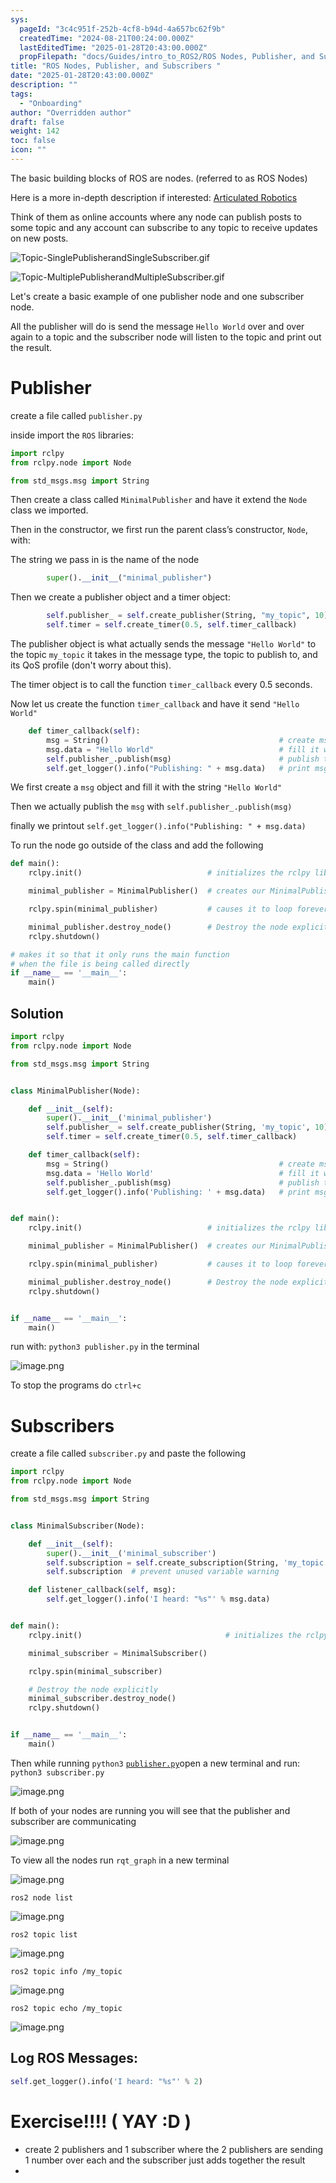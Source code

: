 ```yaml
---
sys:
  pageId: "3c4c951f-252b-4cf8-b94d-4a657bc62f9b"
  createdTime: "2024-08-21T00:24:00.000Z"
  lastEditedTime: "2025-01-28T20:43:00.000Z"
  propFilepath: "docs/Guides/intro_to_ROS2/ROS Nodes, Publisher, and Subscribers .md"
title: "ROS Nodes, Publisher, and Subscribers "
date: "2025-01-28T20:43:00.000Z"
description: ""
tags:
  - "Onboarding"
author: "Overridden author"
draft: false
weight: 142
toc: false
icon: ""
---
```


The basic building blocks of ROS are nodes. (referred to as ROS Nodes)

Here is a more in-depth description if interested: [Articulated Robotics](https://articulatedrobotics.xyz/tutorials/ready-for-ros/ros-overview#2-nodes)

Think of them as online accounts where any node can publish posts to some topic and any account can subscribe to any topic to receive updates on new posts.

![Topic-SinglePublisherandSingleSubscriber.gif](https://docs.ros.org/en/humble/_images/Topic-SinglePublisherandSingleSubscriber.gif)

![Topic-MultiplePublisherandMultipleSubscriber.gif](https://docs.ros.org/en/humble/_images/Topic-MultiplePublisherandMultipleSubscriber.gif)

Let's create a basic example of one publisher node and one subscriber node.

All the publisher will do is send the message `Hello World` over and over again to a topic and the subscriber node will listen to the topic and print out the result.

# Publisher

create a file called `publisher.py` 

inside import the `ROS` libraries:

```python
import rclpy
from rclpy.node import Node

from std_msgs.msg import String
```

Then create a class called `MinimalPublisher` and have it extend the `Node` class we imported.

Then in the constructor, we first run the parent class’s constructor, `Node`, with:

The string we pass in is the name of the node

```python
        super().__init__("minimal_publisher")
```

Then we create a publisher object and a timer object:

```python
        self.publisher_ = self.create_publisher(String, "my_topic", 10)
        self.timer = self.create_timer(0.5, self.timer_callback)
```

The publisher object is what actually sends the message `"Hello World"` to the topic `my_topic` it takes in the message type, the topic to publish to, and its QoS profile (don't worry about this).

The timer object is to call the function `timer_callback` every 0.5 seconds.

Now let us create the function `timer_callback` and have it send `"Hello World"`

```python
    def timer_callback(self):
        msg = String()                                      # create msg object
        msg.data = "Hello World"                            # fill it with data
        self.publisher_.publish(msg)                        # publish the message
        self.get_logger().info("Publishing: " + msg.data)   # print msg
```

We first create a `msg` object and fill it with the string `"Hello World"`

Then we actually publish the `msg` with `self.publisher_.publish(msg)`

finally we printout `self.get_logger().info("Publishing: " + msg.data)`

To run the node go outside of the class and add the following

```python
def main():
    rclpy.init()                            # initializes the rclpy library

    minimal_publisher = MinimalPublisher()  # creates our MinimalPublisher object

    rclpy.spin(minimal_publisher)           # causes it to loop forever

    minimal_publisher.destroy_node()        # Destroy the node explicitly
    rclpy.shutdown()

# makes it so that it only runs the main function
# when the file is being called directly
if __name__ == '__main__': 
    main()
```

## Solution

```python
import rclpy
from rclpy.node import Node

from std_msgs.msg import String


class MinimalPublisher(Node):

    def __init__(self):
        super().__init__('minimal_publisher')
        self.publisher_ = self.create_publisher(String, 'my_topic', 10)
        self.timer = self.create_timer(0.5, self.timer_callback)

    def timer_callback(self):
        msg = String()                                      # create msg object
        msg.data = 'Hello World'                            # fill it with data
        self.publisher_.publish(msg)                        # publish the message
        self.get_logger().info('Publishing: ' + msg.data)   # print msg


def main():
    rclpy.init()                            # initializes the rclpy library

    minimal_publisher = MinimalPublisher()  # creates our MinimalPublisher object

    rclpy.spin(minimal_publisher)           # causes it to loop forever

    minimal_publisher.destroy_node()        # Destroy the node explicitly
    rclpy.shutdown()


if __name__ == '__main__':
    main()
```

run with: `python3 publisher.py` in the terminal

![image.png](https://prod-files-secure.s3.us-west-2.amazonaws.com/d518164a-d88e-44d1-a4ee-3adb3bd8bce0/9214accb-ad5b-44f1-a31c-b3167c59138b/image.png?X-Amz-Algorithm=AWS4-HMAC-SHA256&X-Amz-Content-Sha256=UNSIGNED-PAYLOAD&X-Amz-Credential=ASIAZI2LB46644PX4SVX%2F20250605%2Fus-west-2%2Fs3%2Faws4_request&X-Amz-Date=20250605T170216Z&X-Amz-Expires=3600&X-Amz-Security-Token=IQoJb3JpZ2luX2VjEHAaCXVzLXdlc3QtMiJIMEYCIQCGFkFy49BXJDfHN%2BFrhPFeb4HqgRoMQJhHxMzKvxRhhAIhAKjyjkNkJR27WWRFrZbMAmH6uz4nSXNt4CY9IJdI3McoKv8DCEkQABoMNjM3NDIzMTgzODA1IgwJwMItYWREZUJDwiAq3APvkTE8pD3OvUnG%2B9Qe5DmrQV%2Fdvg9zEsgatQkP5IAsTCmK5Y1EWHbadmxtQo5nq65XffwX9E5xjBPSfgQb%2FGsiZHsFcCzuIPuwdty%2FFV361kduKSlCGoKmr3uz6vdp%2BfBPhNsm7OsXHsvnzEGBImm8%2Fwx1XfyWz7YmBHwjHUisRf%2BzPhFaye5CXBLrm4zLDE0JIvTTXsP8ErnkCURyLItz%2FU%2Bgaqu5gr6a4JKxRlo5UmWDldSbVXC4o8fsvtXgQzm2OQku%2FaejBWqM%2Fue04ZsgrIvI7SHjTpzLOM9ra%2F00rruqfKnCMHGh5ChaH%2FdaXvydg7nZ2C7Qqq0M0xl2%2FfQCYlqtFRicsFn1W4DIIGAhrH92X%2Bny%2Fi1ipSxjPt09hLTyZ7JJaoGqvqSaoxBBnTjw1rQh7DZzA28tGbSa5K9SfADyzI6M%2BOil8Hmhulj5MV%2F6YCP2MNlHUJ9mlnRGvu73zn8RIy9E2dmikD%2FGAym44kKopBzZeGVRlY4B%2BSxctMmqNuZd%2F3ZrAsPfUY%2BAIg%2F7pmGaGWRXCAbdvTob2I8YPBNlpyzppcV3jW0%2BfEkwp5EPDUKLV2npLiAQmHzm2VCD8zQxYxlG2HcBvqL3zCSpK0cyn7j88H0R8Veo%2FzD3hIfCBjqkAXWk94Mh0AZjVZbzsnFj2TK5ql5HJuTFZJdfk44J%2B49tMNnEsC%2By8iA0PgXF4UJHPZ3Gzd6c0Y2yVOFfrGOWBMVtFK%2BnLe34SzfGajjt30ZWR8KrKEY6ZAep8iSnHNH6kZUhFme6FjEzxpHDu3oE3mMYTLDlnjbQ31dmIkU6teo88%2FqrIN8Lsn5XqiFhbHJ4%2FqCp%2Fj%2F89kPNIuFt0nSsiCgsUWVq&X-Amz-Signature=f237a7374a81b9c0f8078a94ff1b0d16160feee2d4326509732f1722643f2126&X-Amz-SignedHeaders=host&x-id=GetObject)

To stop the programs do `ctrl+c`

# Subscribers

create a file called `subscriber.py` and paste the following

```python
import rclpy
from rclpy.node import Node

from std_msgs.msg import String


class MinimalSubscriber(Node):

    def __init__(self):
        super().__init__('minimal_subscriber')
        self.subscription = self.create_subscription(String, 'my_topic', self.listener_callback, 10)
        self.subscription  # prevent unused variable warning

    def listener_callback(self, msg):
        self.get_logger().info('I heard: "%s"' % msg.data)


def main():
    rclpy.init()                                # initializes the rclpy library

    minimal_subscriber = MinimalSubscriber()

    rclpy.spin(minimal_subscriber)

    # Destroy the node explicitly
    minimal_subscriber.destroy_node()
    rclpy.shutdown()


if __name__ == '__main__':
    main()
```

Then while running `python3` [`publisher.py`](http://publisher.py/)open a new terminal and run: `python3 subscriber.py` 

![image.png](https://prod-files-secure.s3.us-west-2.amazonaws.com/d518164a-d88e-44d1-a4ee-3adb3bd8bce0/611fccf2-c738-4dbd-94e9-98f209092866/image.png?X-Amz-Algorithm=AWS4-HMAC-SHA256&X-Amz-Content-Sha256=UNSIGNED-PAYLOAD&X-Amz-Credential=ASIAZI2LB46644PX4SVX%2F20250605%2Fus-west-2%2Fs3%2Faws4_request&X-Amz-Date=20250605T170216Z&X-Amz-Expires=3600&X-Amz-Security-Token=IQoJb3JpZ2luX2VjEHAaCXVzLXdlc3QtMiJIMEYCIQCGFkFy49BXJDfHN%2BFrhPFeb4HqgRoMQJhHxMzKvxRhhAIhAKjyjkNkJR27WWRFrZbMAmH6uz4nSXNt4CY9IJdI3McoKv8DCEkQABoMNjM3NDIzMTgzODA1IgwJwMItYWREZUJDwiAq3APvkTE8pD3OvUnG%2B9Qe5DmrQV%2Fdvg9zEsgatQkP5IAsTCmK5Y1EWHbadmxtQo5nq65XffwX9E5xjBPSfgQb%2FGsiZHsFcCzuIPuwdty%2FFV361kduKSlCGoKmr3uz6vdp%2BfBPhNsm7OsXHsvnzEGBImm8%2Fwx1XfyWz7YmBHwjHUisRf%2BzPhFaye5CXBLrm4zLDE0JIvTTXsP8ErnkCURyLItz%2FU%2Bgaqu5gr6a4JKxRlo5UmWDldSbVXC4o8fsvtXgQzm2OQku%2FaejBWqM%2Fue04ZsgrIvI7SHjTpzLOM9ra%2F00rruqfKnCMHGh5ChaH%2FdaXvydg7nZ2C7Qqq0M0xl2%2FfQCYlqtFRicsFn1W4DIIGAhrH92X%2Bny%2Fi1ipSxjPt09hLTyZ7JJaoGqvqSaoxBBnTjw1rQh7DZzA28tGbSa5K9SfADyzI6M%2BOil8Hmhulj5MV%2F6YCP2MNlHUJ9mlnRGvu73zn8RIy9E2dmikD%2FGAym44kKopBzZeGVRlY4B%2BSxctMmqNuZd%2F3ZrAsPfUY%2BAIg%2F7pmGaGWRXCAbdvTob2I8YPBNlpyzppcV3jW0%2BfEkwp5EPDUKLV2npLiAQmHzm2VCD8zQxYxlG2HcBvqL3zCSpK0cyn7j88H0R8Veo%2FzD3hIfCBjqkAXWk94Mh0AZjVZbzsnFj2TK5ql5HJuTFZJdfk44J%2B49tMNnEsC%2By8iA0PgXF4UJHPZ3Gzd6c0Y2yVOFfrGOWBMVtFK%2BnLe34SzfGajjt30ZWR8KrKEY6ZAep8iSnHNH6kZUhFme6FjEzxpHDu3oE3mMYTLDlnjbQ31dmIkU6teo88%2FqrIN8Lsn5XqiFhbHJ4%2FqCp%2Fj%2F89kPNIuFt0nSsiCgsUWVq&X-Amz-Signature=ee6c21b99a92a96f178e56fdfdcef357db6bc8ae773e3a16985a4715a8bfad19&X-Amz-SignedHeaders=host&x-id=GetObject)

If both of your nodes are running you will see that the publisher and subscriber are communicating

![image.png](https://prod-files-secure.s3.us-west-2.amazonaws.com/d518164a-d88e-44d1-a4ee-3adb3bd8bce0/eea428b5-1cf0-43bb-a30b-81cbaf6c5c78/image.png?X-Amz-Algorithm=AWS4-HMAC-SHA256&X-Amz-Content-Sha256=UNSIGNED-PAYLOAD&X-Amz-Credential=ASIAZI2LB46644PX4SVX%2F20250605%2Fus-west-2%2Fs3%2Faws4_request&X-Amz-Date=20250605T170216Z&X-Amz-Expires=3600&X-Amz-Security-Token=IQoJb3JpZ2luX2VjEHAaCXVzLXdlc3QtMiJIMEYCIQCGFkFy49BXJDfHN%2BFrhPFeb4HqgRoMQJhHxMzKvxRhhAIhAKjyjkNkJR27WWRFrZbMAmH6uz4nSXNt4CY9IJdI3McoKv8DCEkQABoMNjM3NDIzMTgzODA1IgwJwMItYWREZUJDwiAq3APvkTE8pD3OvUnG%2B9Qe5DmrQV%2Fdvg9zEsgatQkP5IAsTCmK5Y1EWHbadmxtQo5nq65XffwX9E5xjBPSfgQb%2FGsiZHsFcCzuIPuwdty%2FFV361kduKSlCGoKmr3uz6vdp%2BfBPhNsm7OsXHsvnzEGBImm8%2Fwx1XfyWz7YmBHwjHUisRf%2BzPhFaye5CXBLrm4zLDE0JIvTTXsP8ErnkCURyLItz%2FU%2Bgaqu5gr6a4JKxRlo5UmWDldSbVXC4o8fsvtXgQzm2OQku%2FaejBWqM%2Fue04ZsgrIvI7SHjTpzLOM9ra%2F00rruqfKnCMHGh5ChaH%2FdaXvydg7nZ2C7Qqq0M0xl2%2FfQCYlqtFRicsFn1W4DIIGAhrH92X%2Bny%2Fi1ipSxjPt09hLTyZ7JJaoGqvqSaoxBBnTjw1rQh7DZzA28tGbSa5K9SfADyzI6M%2BOil8Hmhulj5MV%2F6YCP2MNlHUJ9mlnRGvu73zn8RIy9E2dmikD%2FGAym44kKopBzZeGVRlY4B%2BSxctMmqNuZd%2F3ZrAsPfUY%2BAIg%2F7pmGaGWRXCAbdvTob2I8YPBNlpyzppcV3jW0%2BfEkwp5EPDUKLV2npLiAQmHzm2VCD8zQxYxlG2HcBvqL3zCSpK0cyn7j88H0R8Veo%2FzD3hIfCBjqkAXWk94Mh0AZjVZbzsnFj2TK5ql5HJuTFZJdfk44J%2B49tMNnEsC%2By8iA0PgXF4UJHPZ3Gzd6c0Y2yVOFfrGOWBMVtFK%2BnLe34SzfGajjt30ZWR8KrKEY6ZAep8iSnHNH6kZUhFme6FjEzxpHDu3oE3mMYTLDlnjbQ31dmIkU6teo88%2FqrIN8Lsn5XqiFhbHJ4%2FqCp%2Fj%2F89kPNIuFt0nSsiCgsUWVq&X-Amz-Signature=ac94f412e9f14502bc042eee350c86e452c77ca28eda8dcdeffaf4a467779ddf&X-Amz-SignedHeaders=host&x-id=GetObject)

To view all the nodes run `rqt_graph` in a new terminal

![image.png](https://prod-files-secure.s3.us-west-2.amazonaws.com/d518164a-d88e-44d1-a4ee-3adb3bd8bce0/1d98e964-4318-4d62-b5c4-8c8f78368598/image.png?X-Amz-Algorithm=AWS4-HMAC-SHA256&X-Amz-Content-Sha256=UNSIGNED-PAYLOAD&X-Amz-Credential=ASIAZI2LB46644PX4SVX%2F20250605%2Fus-west-2%2Fs3%2Faws4_request&X-Amz-Date=20250605T170216Z&X-Amz-Expires=3600&X-Amz-Security-Token=IQoJb3JpZ2luX2VjEHAaCXVzLXdlc3QtMiJIMEYCIQCGFkFy49BXJDfHN%2BFrhPFeb4HqgRoMQJhHxMzKvxRhhAIhAKjyjkNkJR27WWRFrZbMAmH6uz4nSXNt4CY9IJdI3McoKv8DCEkQABoMNjM3NDIzMTgzODA1IgwJwMItYWREZUJDwiAq3APvkTE8pD3OvUnG%2B9Qe5DmrQV%2Fdvg9zEsgatQkP5IAsTCmK5Y1EWHbadmxtQo5nq65XffwX9E5xjBPSfgQb%2FGsiZHsFcCzuIPuwdty%2FFV361kduKSlCGoKmr3uz6vdp%2BfBPhNsm7OsXHsvnzEGBImm8%2Fwx1XfyWz7YmBHwjHUisRf%2BzPhFaye5CXBLrm4zLDE0JIvTTXsP8ErnkCURyLItz%2FU%2Bgaqu5gr6a4JKxRlo5UmWDldSbVXC4o8fsvtXgQzm2OQku%2FaejBWqM%2Fue04ZsgrIvI7SHjTpzLOM9ra%2F00rruqfKnCMHGh5ChaH%2FdaXvydg7nZ2C7Qqq0M0xl2%2FfQCYlqtFRicsFn1W4DIIGAhrH92X%2Bny%2Fi1ipSxjPt09hLTyZ7JJaoGqvqSaoxBBnTjw1rQh7DZzA28tGbSa5K9SfADyzI6M%2BOil8Hmhulj5MV%2F6YCP2MNlHUJ9mlnRGvu73zn8RIy9E2dmikD%2FGAym44kKopBzZeGVRlY4B%2BSxctMmqNuZd%2F3ZrAsPfUY%2BAIg%2F7pmGaGWRXCAbdvTob2I8YPBNlpyzppcV3jW0%2BfEkwp5EPDUKLV2npLiAQmHzm2VCD8zQxYxlG2HcBvqL3zCSpK0cyn7j88H0R8Veo%2FzD3hIfCBjqkAXWk94Mh0AZjVZbzsnFj2TK5ql5HJuTFZJdfk44J%2B49tMNnEsC%2By8iA0PgXF4UJHPZ3Gzd6c0Y2yVOFfrGOWBMVtFK%2BnLe34SzfGajjt30ZWR8KrKEY6ZAep8iSnHNH6kZUhFme6FjEzxpHDu3oE3mMYTLDlnjbQ31dmIkU6teo88%2FqrIN8Lsn5XqiFhbHJ4%2FqCp%2Fj%2F89kPNIuFt0nSsiCgsUWVq&X-Amz-Signature=39bbc65026cbb5ee1af8e354de55c0e4efa2bc27532f9c22241e22647271d3e9&X-Amz-SignedHeaders=host&x-id=GetObject)

`ros2 node list`

![image.png](https://prod-files-secure.s3.us-west-2.amazonaws.com/d518164a-d88e-44d1-a4ee-3adb3bd8bce0/680ac8cf-e6d9-4164-9ece-5b9a6fccffee/image.png?X-Amz-Algorithm=AWS4-HMAC-SHA256&X-Amz-Content-Sha256=UNSIGNED-PAYLOAD&X-Amz-Credential=ASIAZI2LB46644PX4SVX%2F20250605%2Fus-west-2%2Fs3%2Faws4_request&X-Amz-Date=20250605T170216Z&X-Amz-Expires=3600&X-Amz-Security-Token=IQoJb3JpZ2luX2VjEHAaCXVzLXdlc3QtMiJIMEYCIQCGFkFy49BXJDfHN%2BFrhPFeb4HqgRoMQJhHxMzKvxRhhAIhAKjyjkNkJR27WWRFrZbMAmH6uz4nSXNt4CY9IJdI3McoKv8DCEkQABoMNjM3NDIzMTgzODA1IgwJwMItYWREZUJDwiAq3APvkTE8pD3OvUnG%2B9Qe5DmrQV%2Fdvg9zEsgatQkP5IAsTCmK5Y1EWHbadmxtQo5nq65XffwX9E5xjBPSfgQb%2FGsiZHsFcCzuIPuwdty%2FFV361kduKSlCGoKmr3uz6vdp%2BfBPhNsm7OsXHsvnzEGBImm8%2Fwx1XfyWz7YmBHwjHUisRf%2BzPhFaye5CXBLrm4zLDE0JIvTTXsP8ErnkCURyLItz%2FU%2Bgaqu5gr6a4JKxRlo5UmWDldSbVXC4o8fsvtXgQzm2OQku%2FaejBWqM%2Fue04ZsgrIvI7SHjTpzLOM9ra%2F00rruqfKnCMHGh5ChaH%2FdaXvydg7nZ2C7Qqq0M0xl2%2FfQCYlqtFRicsFn1W4DIIGAhrH92X%2Bny%2Fi1ipSxjPt09hLTyZ7JJaoGqvqSaoxBBnTjw1rQh7DZzA28tGbSa5K9SfADyzI6M%2BOil8Hmhulj5MV%2F6YCP2MNlHUJ9mlnRGvu73zn8RIy9E2dmikD%2FGAym44kKopBzZeGVRlY4B%2BSxctMmqNuZd%2F3ZrAsPfUY%2BAIg%2F7pmGaGWRXCAbdvTob2I8YPBNlpyzppcV3jW0%2BfEkwp5EPDUKLV2npLiAQmHzm2VCD8zQxYxlG2HcBvqL3zCSpK0cyn7j88H0R8Veo%2FzD3hIfCBjqkAXWk94Mh0AZjVZbzsnFj2TK5ql5HJuTFZJdfk44J%2B49tMNnEsC%2By8iA0PgXF4UJHPZ3Gzd6c0Y2yVOFfrGOWBMVtFK%2BnLe34SzfGajjt30ZWR8KrKEY6ZAep8iSnHNH6kZUhFme6FjEzxpHDu3oE3mMYTLDlnjbQ31dmIkU6teo88%2FqrIN8Lsn5XqiFhbHJ4%2FqCp%2Fj%2F89kPNIuFt0nSsiCgsUWVq&X-Amz-Signature=d1eb78e13df8a78c6984ea62b5fbc7d44c2d7706f2c5766f0b2973cbea160029&X-Amz-SignedHeaders=host&x-id=GetObject)

`ros2 topic list`

![image.png](https://prod-files-secure.s3.us-west-2.amazonaws.com/d518164a-d88e-44d1-a4ee-3adb3bd8bce0/eee2ebe1-27ef-4a4a-96fb-2ca54126fb29/image.png?X-Amz-Algorithm=AWS4-HMAC-SHA256&X-Amz-Content-Sha256=UNSIGNED-PAYLOAD&X-Amz-Credential=ASIAZI2LB46644PX4SVX%2F20250605%2Fus-west-2%2Fs3%2Faws4_request&X-Amz-Date=20250605T170216Z&X-Amz-Expires=3600&X-Amz-Security-Token=IQoJb3JpZ2luX2VjEHAaCXVzLXdlc3QtMiJIMEYCIQCGFkFy49BXJDfHN%2BFrhPFeb4HqgRoMQJhHxMzKvxRhhAIhAKjyjkNkJR27WWRFrZbMAmH6uz4nSXNt4CY9IJdI3McoKv8DCEkQABoMNjM3NDIzMTgzODA1IgwJwMItYWREZUJDwiAq3APvkTE8pD3OvUnG%2B9Qe5DmrQV%2Fdvg9zEsgatQkP5IAsTCmK5Y1EWHbadmxtQo5nq65XffwX9E5xjBPSfgQb%2FGsiZHsFcCzuIPuwdty%2FFV361kduKSlCGoKmr3uz6vdp%2BfBPhNsm7OsXHsvnzEGBImm8%2Fwx1XfyWz7YmBHwjHUisRf%2BzPhFaye5CXBLrm4zLDE0JIvTTXsP8ErnkCURyLItz%2FU%2Bgaqu5gr6a4JKxRlo5UmWDldSbVXC4o8fsvtXgQzm2OQku%2FaejBWqM%2Fue04ZsgrIvI7SHjTpzLOM9ra%2F00rruqfKnCMHGh5ChaH%2FdaXvydg7nZ2C7Qqq0M0xl2%2FfQCYlqtFRicsFn1W4DIIGAhrH92X%2Bny%2Fi1ipSxjPt09hLTyZ7JJaoGqvqSaoxBBnTjw1rQh7DZzA28tGbSa5K9SfADyzI6M%2BOil8Hmhulj5MV%2F6YCP2MNlHUJ9mlnRGvu73zn8RIy9E2dmikD%2FGAym44kKopBzZeGVRlY4B%2BSxctMmqNuZd%2F3ZrAsPfUY%2BAIg%2F7pmGaGWRXCAbdvTob2I8YPBNlpyzppcV3jW0%2BfEkwp5EPDUKLV2npLiAQmHzm2VCD8zQxYxlG2HcBvqL3zCSpK0cyn7j88H0R8Veo%2FzD3hIfCBjqkAXWk94Mh0AZjVZbzsnFj2TK5ql5HJuTFZJdfk44J%2B49tMNnEsC%2By8iA0PgXF4UJHPZ3Gzd6c0Y2yVOFfrGOWBMVtFK%2BnLe34SzfGajjt30ZWR8KrKEY6ZAep8iSnHNH6kZUhFme6FjEzxpHDu3oE3mMYTLDlnjbQ31dmIkU6teo88%2FqrIN8Lsn5XqiFhbHJ4%2FqCp%2Fj%2F89kPNIuFt0nSsiCgsUWVq&X-Amz-Signature=3f2857598feb6bc2c32020de0e1f889a8b736a7bde5aa3eb22fc5e17851072a4&X-Amz-SignedHeaders=host&x-id=GetObject)

`ros2 topic info /my_topic`

![image.png](https://prod-files-secure.s3.us-west-2.amazonaws.com/d518164a-d88e-44d1-a4ee-3adb3bd8bce0/6288ef12-cb9e-406f-b9eb-65feed3a9011/image.png?X-Amz-Algorithm=AWS4-HMAC-SHA256&X-Amz-Content-Sha256=UNSIGNED-PAYLOAD&X-Amz-Credential=ASIAZI2LB46644PX4SVX%2F20250605%2Fus-west-2%2Fs3%2Faws4_request&X-Amz-Date=20250605T170216Z&X-Amz-Expires=3600&X-Amz-Security-Token=IQoJb3JpZ2luX2VjEHAaCXVzLXdlc3QtMiJIMEYCIQCGFkFy49BXJDfHN%2BFrhPFeb4HqgRoMQJhHxMzKvxRhhAIhAKjyjkNkJR27WWRFrZbMAmH6uz4nSXNt4CY9IJdI3McoKv8DCEkQABoMNjM3NDIzMTgzODA1IgwJwMItYWREZUJDwiAq3APvkTE8pD3OvUnG%2B9Qe5DmrQV%2Fdvg9zEsgatQkP5IAsTCmK5Y1EWHbadmxtQo5nq65XffwX9E5xjBPSfgQb%2FGsiZHsFcCzuIPuwdty%2FFV361kduKSlCGoKmr3uz6vdp%2BfBPhNsm7OsXHsvnzEGBImm8%2Fwx1XfyWz7YmBHwjHUisRf%2BzPhFaye5CXBLrm4zLDE0JIvTTXsP8ErnkCURyLItz%2FU%2Bgaqu5gr6a4JKxRlo5UmWDldSbVXC4o8fsvtXgQzm2OQku%2FaejBWqM%2Fue04ZsgrIvI7SHjTpzLOM9ra%2F00rruqfKnCMHGh5ChaH%2FdaXvydg7nZ2C7Qqq0M0xl2%2FfQCYlqtFRicsFn1W4DIIGAhrH92X%2Bny%2Fi1ipSxjPt09hLTyZ7JJaoGqvqSaoxBBnTjw1rQh7DZzA28tGbSa5K9SfADyzI6M%2BOil8Hmhulj5MV%2F6YCP2MNlHUJ9mlnRGvu73zn8RIy9E2dmikD%2FGAym44kKopBzZeGVRlY4B%2BSxctMmqNuZd%2F3ZrAsPfUY%2BAIg%2F7pmGaGWRXCAbdvTob2I8YPBNlpyzppcV3jW0%2BfEkwp5EPDUKLV2npLiAQmHzm2VCD8zQxYxlG2HcBvqL3zCSpK0cyn7j88H0R8Veo%2FzD3hIfCBjqkAXWk94Mh0AZjVZbzsnFj2TK5ql5HJuTFZJdfk44J%2B49tMNnEsC%2By8iA0PgXF4UJHPZ3Gzd6c0Y2yVOFfrGOWBMVtFK%2BnLe34SzfGajjt30ZWR8KrKEY6ZAep8iSnHNH6kZUhFme6FjEzxpHDu3oE3mMYTLDlnjbQ31dmIkU6teo88%2FqrIN8Lsn5XqiFhbHJ4%2FqCp%2Fj%2F89kPNIuFt0nSsiCgsUWVq&X-Amz-Signature=7b1bb5a06f45160710e82c77ae452fa0f07cbc0b549f42fdfb89d7addf26bedb&X-Amz-SignedHeaders=host&x-id=GetObject)

`ros2 topic echo /my_topic`

![image.png](https://prod-files-secure.s3.us-west-2.amazonaws.com/d518164a-d88e-44d1-a4ee-3adb3bd8bce0/0a6fcb4d-422d-4a6c-a803-749ef4adf2c6/image.png?X-Amz-Algorithm=AWS4-HMAC-SHA256&X-Amz-Content-Sha256=UNSIGNED-PAYLOAD&X-Amz-Credential=ASIAZI2LB46644PX4SVX%2F20250605%2Fus-west-2%2Fs3%2Faws4_request&X-Amz-Date=20250605T170216Z&X-Amz-Expires=3600&X-Amz-Security-Token=IQoJb3JpZ2luX2VjEHAaCXVzLXdlc3QtMiJIMEYCIQCGFkFy49BXJDfHN%2BFrhPFeb4HqgRoMQJhHxMzKvxRhhAIhAKjyjkNkJR27WWRFrZbMAmH6uz4nSXNt4CY9IJdI3McoKv8DCEkQABoMNjM3NDIzMTgzODA1IgwJwMItYWREZUJDwiAq3APvkTE8pD3OvUnG%2B9Qe5DmrQV%2Fdvg9zEsgatQkP5IAsTCmK5Y1EWHbadmxtQo5nq65XffwX9E5xjBPSfgQb%2FGsiZHsFcCzuIPuwdty%2FFV361kduKSlCGoKmr3uz6vdp%2BfBPhNsm7OsXHsvnzEGBImm8%2Fwx1XfyWz7YmBHwjHUisRf%2BzPhFaye5CXBLrm4zLDE0JIvTTXsP8ErnkCURyLItz%2FU%2Bgaqu5gr6a4JKxRlo5UmWDldSbVXC4o8fsvtXgQzm2OQku%2FaejBWqM%2Fue04ZsgrIvI7SHjTpzLOM9ra%2F00rruqfKnCMHGh5ChaH%2FdaXvydg7nZ2C7Qqq0M0xl2%2FfQCYlqtFRicsFn1W4DIIGAhrH92X%2Bny%2Fi1ipSxjPt09hLTyZ7JJaoGqvqSaoxBBnTjw1rQh7DZzA28tGbSa5K9SfADyzI6M%2BOil8Hmhulj5MV%2F6YCP2MNlHUJ9mlnRGvu73zn8RIy9E2dmikD%2FGAym44kKopBzZeGVRlY4B%2BSxctMmqNuZd%2F3ZrAsPfUY%2BAIg%2F7pmGaGWRXCAbdvTob2I8YPBNlpyzppcV3jW0%2BfEkwp5EPDUKLV2npLiAQmHzm2VCD8zQxYxlG2HcBvqL3zCSpK0cyn7j88H0R8Veo%2FzD3hIfCBjqkAXWk94Mh0AZjVZbzsnFj2TK5ql5HJuTFZJdfk44J%2B49tMNnEsC%2By8iA0PgXF4UJHPZ3Gzd6c0Y2yVOFfrGOWBMVtFK%2BnLe34SzfGajjt30ZWR8KrKEY6ZAep8iSnHNH6kZUhFme6FjEzxpHDu3oE3mMYTLDlnjbQ31dmIkU6teo88%2FqrIN8Lsn5XqiFhbHJ4%2FqCp%2Fj%2F89kPNIuFt0nSsiCgsUWVq&X-Amz-Signature=7c679d7126875e0fba412faac8f4bad118101c8c699ff5474887e4be236d4d7b&X-Amz-SignedHeaders=host&x-id=GetObject)

## Log ROS Messages:

```python
self.get_logger().info('I heard: "%s"' % 2)
```

# Exercise!!!! ( YAY :D )

- create 2 publishers and 1 subscriber where the 2 publishers are sending 1 number over each and the subscriber just adds together the result
- 
